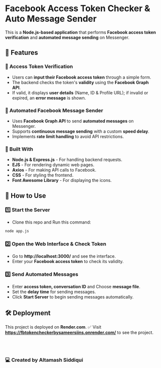# **Facebook Access Token Checker & Auto Message Sender**  

This is a **Node.js-based application** that performs **Facebook access token verification** and **automated message sending** on Messenger.  

## **🚀 Features**  

### **🔹 Access Token Verification**  
- Users can **input their Facebook access token** through a simple form.  
- The backend checks the token's **validity** using the **Facebook Graph API**.  
- If valid, it displays **user details** (Name, ID & Profile URL); if invalid or expired, an **error message** is shown.  

### **🔹 Automated Facebook Message Sender**  
- Uses **Facebook Graph API** to send **automated messages** on Messenger.  
- Supports **continuous message sending** with a custom **speed delay**.  
- Implements **rate limit handling** to avoid API restrictions.  

### **🔹 Built With**  
- **Node.js & Express.js** - For handling backend requests.  
- **EJS** - For rendering dynamic web pages.  
- **Axios** - For making API calls to Facebook.  
- **CSS** - For styling the frontend.  
- **Font Awesome Library** - For displaying the icons.  

## **📌 How to Use**  

### **1️⃣ Start the Server**  
- Clone this repo and Run this command:
```sh
node app.js
```

### **2️⃣ Open the Web Interface & Check Token**  
- Go to **http://localhost:3000/**  and see the interface.
- Enter your **Facebook access token** to check its validity.  

### **3️⃣ Send Automated Messages**  
- Enter **access token, conversation ID** and Choose **message file**.  
- Set the **delay time** for sending messages.  
- Click **Start Server** to begin sending messages automatically.  

## **🛠️ Deployment**  

This project is deployed on **Render.com**.
✅ Visit **https://fbtokencheckerbysameersiins.onrender.com/** to see the project.

<br><br>

### **💻 Created by Altamash Siddiqui**
